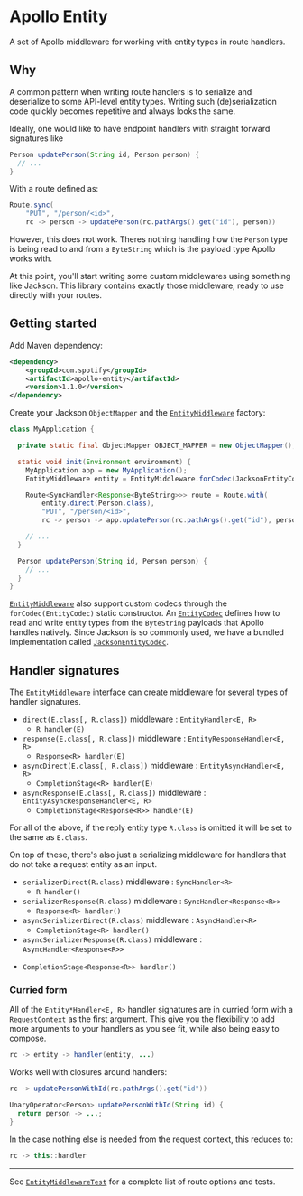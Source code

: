 Apollo Entity
=============

A set of Apollo middleware for working with entity types in route handlers.

## Why

A common pattern when writing route handlers is to serialize and deserialize to some API-level
entity types. Writing such (de)serialization code quickly becomes repetitive and always looks
the same.

Ideally, one would like to have endpoint handlers with straight forward signatures like

```java
Person updatePerson(String id, Person person) {
  // ...
}
```

With a route defined as:

```java
Route.sync(
    "PUT", "/person/<id>",
    rc -> person -> updatePerson(rc.pathArgs().get("id"), person))
```

However, this does not work. Theres nothing handling how the `Person` type is being read to and
from a `ByteString` which is the payload type Apollo works with.

At this point, you'll start writing some custom middlewares using something like Jackson. This
library contains exactly those middleware, ready to use directly with your routes.


## Getting started

Add Maven dependency:

```xml
<dependency>
    <groupId>com.spotify</groupId>
    <artifactId>apollo-entity</artifactId>
    <version>1.1.0</version>
</dependency>
```

Create your Jackson `ObjectMapper` and the [`EntityMiddleware`][1] factory:

```java
class MyApplication {

  private static final ObjectMapper OBJECT_MAPPER = new ObjectMapper();

  static void init(Environment environment) {
    MyApplication app = new MyApplication();
    EntityMiddleware entity = EntityMiddleware.forCodec(JacksonEntityCodec.forMapper(OBJECT_MAPPER));

    Route<SyncHandler<Response<ByteString>>> route = Route.with(
        entity.direct(Person.class),
        "PUT", "/person/<id>",
        rc -> person -> app.updatePerson(rc.pathArgs().get("id"), person));

    // ...
  }

  Person updatePerson(String id, Person person) {
    // ...
  }
}
```

[`EntityMiddleware`][1] also support custom codecs through the `forCodec(EntityCodec)` static
constructor. An [`EntityCodec`][2] defines how to read and write entity types from the `ByteString`
payloads that Apollo handles natively. Since Jackson is so commonly used, we have a bundled
implementation called [`JacksonEntityCodec`][4].

## Handler signatures

The [`EntityMiddleware`][1] interface can create middleware for several types of handler
signatures.

* `direct(E.class[, R.class])` middleware : `EntityHandler<E, R>`
  - `R handler(E)`
* `response(E.class[, R.class])` middleware : `EntityResponseHandler<E, R>`
  - `Response<R> handler(E)`
* `asyncDirect(E.class[, R.class])` middleware : `EntityAsyncHandler<E, R>`
  - `CompletionStage<R> handler(E)`
* `asyncResponse(E.class[, R.class])` middleware : `EntityAsyncResponseHandler<E, R>`
  - `CompletionStage<Response<R>> handler(E)`

For all of the above, if the reply entity type `R.class` is omitted it will be set to the same as `E.class`.

On top of these, there's also just a serializing middleware for handlers that do not take a
request entity as an input.

* `serializerDirect(R.class)` middleware : `SyncHandler<R>`
  - `R handler()`
* `serializerResponse(R.class)` middleware : `SyncHandler<Response<R>>`
  - `Response<R> handler()`
* `asyncSerializerDirect(R.class)` middleware : `AsyncHandler<R>`
  - `CompletionStage<R> handler()`
* `asyncSerializerResponse(R.class)` middleware : `AsyncHandler<Response<R>>`
- `CompletionStage<Response<R>> handler()`

### Curried form

All of the `Entity*Handler<E, R>` handler signatures are in curried form with a `RequestContext`
as the first argument. This give you the flexibility to add more arguments to your handlers as you
see fit, while also being easy to compose.

```java
rc -> entity -> handler(entity, ...)
```

Works well with closures around handlers:

```java
rc -> updatePersonWithId(rc.pathArgs().get("id"))

UnaryOperator<Person> updatePersonWithId(String id) {
  return person -> ...;
}
```

In the case nothing else is needed from the request context, this reduces to:

```java
rc -> this::handler
```

---

See [`EntityMiddlewareTest`][3] for a complete list of route options and tests.

[1]: src/main/java/com/spotify/apollo/entity/EntityMiddleware.java
[2]: src/main/java/com/spotify/apollo/entity/EntityCodec.java
[3]: src/test/java/com/spotify/apollo/entity/EntityMiddlewareTest.java
[4]: src/main/java/com/spotify/apollo/entity/JacksonEntityCodec.java
